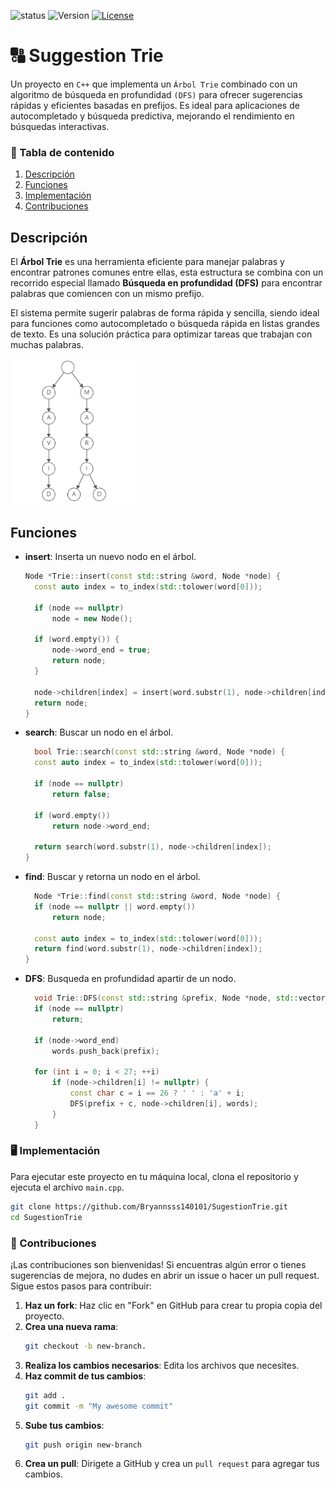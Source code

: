 ![status](https://img.shields.io/badge/status-in_process-yellow)
![Version](https://img.shields.io/badge/version-v1.0.0-blue)
[![License](https://img.shields.io/badge/licencia-MIT-orange)](https://github.com/Bryannsss140101/SugestionTrie/blob/main/LICENSE)

# 🔠 Suggestion Trie

Un proyecto en `C++` que implementa un `Árbol Trie` combinado con un algoritmo de búsqueda en profundidad `(DFS)` para ofrecer sugerencias rápidas y eficientes basadas en prefijos. Es ideal para aplicaciones de autocompletado y búsqueda predictiva, mejorando el rendimiento en búsquedas interactivas.

### 📜 Tabla de contenido
1. [Descripción](#descripción)
2. [Funciones](#funciones)
3. [Implementación](##%EF%B8%8F-implementaci%C3%B3n)
4. [Contribuciones](##-contribuciones)

## Descripción

El **Árbol Trie** es una herramienta eficiente para manejar palabras y encontrar patrones comunes entre ellas, esta estructura se combina con un recorrido especial llamado **Búsqueda en profundidad (DFS)** para encontrar palabras que comiencen con un mismo prefijo.

El sistema permite sugerir palabras de forma rápida y sencilla, siendo ideal para funciones como autocompletado o búsqueda rápida en listas grandes de texto. Es una solución práctica para optimizar tareas que trabajan con muchas palabras.

<img src="assets/images/trie_tree.png" alt="Árbol Trie" width="200"/>

## Funciones

- **insert**: Inserta un nuevo nodo en el árbol.
  ```cpp
  Node *Trie::insert(const std::string &word, Node *node) {
    const auto index = to_index(std::tolower(word[0]));

    if (node == nullptr)
        node = new Node();

    if (word.empty()) {
        node->word_end = true;
        return node;
    }

    node->children[index] = insert(word.substr(1), node->children[index]);
    return node;
  }
- **search**: Buscar un nodo en el árbol.
  ```cpp
    bool Trie::search(const std::string &word, Node *node) {
    const auto index = to_index(std::tolower(word[0]));

    if (node == nullptr)
        return false;

    if (word.empty())
        return node->word_end;

    return search(word.substr(1), node->children[index]);
  }
- **find**: Buscar y retorna un nodo en el árbol.
  ```cpp
    Node *Trie::find(const std::string &word, Node *node) {
    if (node == nullptr || word.empty())
        return node;

    const auto index = to_index(std::tolower(word[0]));
    return find(word.substr(1), node->children[index]);
  }
- **DFS**: Busqueda en profundidad apartir de un nodo.
  ```cpp
    void Trie::DFS(const std::string &prefix, Node *node, std::vector<std::string> &words) {
    if (node == nullptr)
        return;

    if (node->word_end)
        words.push_back(prefix);

    for (int i = 0; i < 27; ++i)
        if (node->children[i] != nullptr) {
            const char c = i == 26 ? ' ' : 'a' + i;
            DFS(prefix + c, node->children[i], words);
        }
    }
  
### 🖥️ Implementación
Para ejecutar este proyecto en tu máquina local, clona el repositorio y ejecuta el archivo `main.cpp`.
```bash
git clone https://github.com/Bryannsss140101/SugestionTrie.git
cd SugestionTrie
```

### 🤝 Contribuciones
¡Las contribuciones son bienvenidas! Si encuentras algún error o tienes sugerencias de mejora, no dudes en abrir un issue o hacer un pull request. Sigue estos pasos para contribuir:

1. **Haz un fork**: Haz clic en "Fork" en GitHub para crear tu propia copia del proyecto.
2. **Crea una nueva rama**:
   ```bash
   git checkout -b new-branch.
   ```
4. **Realiza los cambios necesarios**: Edita los archivos que necesites.
5. **Haz commit de tus cambios**:
   ```bash
   git add .
   git commit -m "My awesome commit"
   ```
7. **Sube tus cambios**:
   ```bash
   git push origin new-branch
   ```
9. **Crea un pull**: Dirigete a GitHub y crea un `pull request` para agregar tus cambios.

